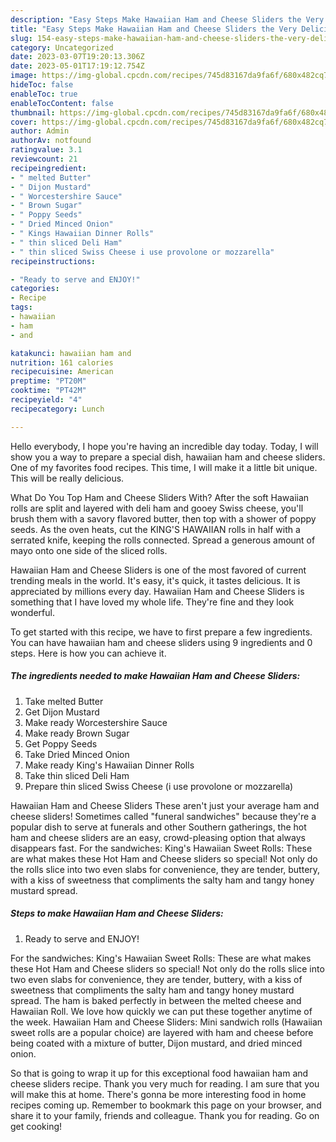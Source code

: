 ```yaml
---
description: "Easy Steps Make Hawaiian Ham and Cheese Sliders the Very Delicious"
title: "Easy Steps Make Hawaiian Ham and Cheese Sliders the Very Delicious"
slug: 154-easy-steps-make-hawaiian-ham-and-cheese-sliders-the-very-delicious
category: Uncategorized
date: 2023-03-07T19:20:13.306Z
date: 2023-05-01T17:19:12.754Z
image: https://img-global.cpcdn.com/recipes/745d83167da9fa6f/680x482cq70/hawaiian-ham-and-cheese-sliders-recipe-main-photo.jpg
hideToc: false
enableToc: true
enableTocContent: false
thumbnail: https://img-global.cpcdn.com/recipes/745d83167da9fa6f/680x482cq70/hawaiian-ham-and-cheese-sliders-recipe-main-photo.jpg
cover: https://img-global.cpcdn.com/recipes/745d83167da9fa6f/680x482cq70/hawaiian-ham-and-cheese-sliders-recipe-main-photo.jpg
author: Admin
authorAv: notfound
ratingvalue: 3.1
reviewcount: 21
recipeingredient:
- " melted Butter"
- " Dijon Mustard"
- " Worcestershire Sauce"
- " Brown Sugar"
- " Poppy Seeds"
- " Dried Minced Onion"
- " Kings Hawaiian Dinner Rolls"
- " thin sliced Deli Ham"
- " thin sliced Swiss Cheese i use provolone or mozzarella"
recipeinstructions:

- "Ready to serve and ENJOY!"
categories:
- Recipe
tags:
- hawaiian
- ham
- and

katakunci: hawaiian ham and 
nutrition: 161 calories
recipecuisine: American
preptime: "PT20M"
cooktime: "PT42M"
recipeyield: "4"
recipecategory: Lunch

---
```



Hello everybody, I hope you're having an incredible day today. Today, I will show you a way to prepare a special dish, hawaiian ham and cheese sliders. One of my favorites food recipes. This time, I will make it a little bit unique. This will be really delicious.

What Do You Top Ham and Cheese Sliders With? After the soft Hawaiian rolls are split and layered with deli ham and gooey Swiss cheese, you&#39;ll brush them with a savory flavored butter, then top with a shower of poppy seeds. As the oven heats, cut the KING&#39;S HAWAIIAN rolls in half with a serrated knife, keeping the rolls connected. Spread a generous amount of mayo onto one side of the sliced rolls.

Hawaiian Ham and Cheese Sliders is one of the most favored of current trending meals in the world. It's easy, it's quick, it tastes delicious. It is appreciated by millions every day. Hawaiian Ham and Cheese Sliders is something that I have loved my whole life. They're fine and they look wonderful.


To get started with this recipe, we have to first prepare a few ingredients. You can have hawaiian ham and cheese sliders using 9 ingredients and 0 steps. Here is how you can achieve it.

<!--inarticleads1-->

##### The ingredients needed to make Hawaiian Ham and Cheese Sliders:

1. Take  melted Butter
1. Get  Dijon Mustard
1. Make ready  Worcestershire Sauce
1. Make ready  Brown Sugar
1. Get  Poppy Seeds
1. Take  Dried Minced Onion
1. Make ready  King&#39;s Hawaiian Dinner Rolls
1. Take  thin sliced Deli Ham
1. Prepare  thin sliced Swiss Cheese (i use provolone or mozzarella)


Hawaiian Ham and Cheese Sliders These aren&#39;t just your average ham and cheese sliders! Sometimes called &#34;funeral sandwiches&#34; because they&#39;re a popular dish to serve at funerals and other Southern gatherings, the hot ham and cheese sliders are an easy, crowd-pleasing option that always disappears fast. For the sandwiches: King&#39;s Hawaiian Sweet Rolls: These are what makes these Hot Ham and Cheese sliders so special! Not only do the rolls slice into two even slabs for convenience, they are tender, buttery, with a kiss of sweetness that compliments the salty ham and tangy honey mustard spread. 

<!--inarticleads2-->

##### Steps to make Hawaiian Ham and Cheese Sliders:


1. Ready to serve and ENJOY!

For the sandwiches: King&#39;s Hawaiian Sweet Rolls: These are what makes these Hot Ham and Cheese sliders so special! Not only do the rolls slice into two even slabs for convenience, they are tender, buttery, with a kiss of sweetness that compliments the salty ham and tangy honey mustard spread. The ham is baked perfectly in between the melted cheese and Hawaiian Roll. We love how quickly we can put these together anytime of the week. Hawaiian Ham and Cheese Sliders: Mini sandwich rolls (Hawaiian sweet rolls are a popular choice) are layered with ham and cheese before being coated with a mixture of butter, Dijon mustard, and dried minced onion. 

So that is going to wrap it up for this exceptional food hawaiian ham and cheese sliders recipe. Thank you very much for reading. I am sure that you will make this at home. There's gonna be more interesting food in home recipes coming up. Remember to bookmark this page on your browser, and share it to your family, friends and colleague. Thank you for reading. Go on get cooking!
